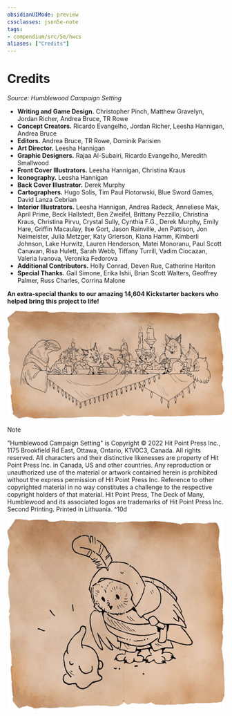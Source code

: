 ```yaml
---
obsidianUIMode: preview
cssclasses: json5e-note
tags:
- compendium/src/5e/hwcs
aliases: ["Credits"]
---
```

# Credits
*Source: Humblewood Campaign Setting* 

- **Writing and Game Design.** Christopher Pinch, Matthew Gravelyn, Jordan Richer, Andrea Bruce, TR Rowe  
- **Concept Creators.** Ricardo Evangelho, Jordan Richer, Leesha Hannigan, Andrea Bruce  
- **Editors.** Andrea Bruce, TR Rowe, Dominik Parisien  
- **Art Director.** Leesha Hannigan  
- **Graphic Designers.** Rajaa Al-Subairi, Ricardo Evangelho, Meredith Smallwood  
- **Front Cover Illustrators.** Leesha Hannigan, Christina Kraus  
- **Iconography.** Leesha Hannigan  
- **Back Cover Illustrator.** Derek Murphy  
- **Cartographers.** Hugo Solis, Tim Paul Piotorwski, Blue Sword Games, David Lanza Cebrian  
- **Interior Illustrators.** Leesha Hannigan, Andrea Radeck, Anneliese Mak, April Prime, Beck Hallstedt, Ben Zweifel, Brittany Pezzillo, Christina Kraus, Christina Pirvu, Crystal Sully, Cynthia F.G., Derek Murphy, Emily Hare, Griffin Macaulay, Ilse Gort, Jason Rainville, Jen Pattison, Jon Neimeister, Julia Metzger, Katy Grierson, Kiana Hamm, Kimberli Johnson, Lake Hurwitz, Lauren Henderson, Matei Monoranu, Paul Scott Canavan, Risa Hulett, Sarah Webb, Tiffany Turrill, Vadim Ciocazan, Valeria Ivanova, Veronika Fedorova  
- **Additional Contributors.** Holly Conrad, Deven Rue, Catherine Hariton  
- **Special Thanks.** Gail Simone, Erika Ishii, Brian Scott Walters, Geoffrey Palmer, Russ Charles, Corrina Malone  

**An extra-special thanks to our amazing 14,604 Kickstarter backers who helped bring this project to life!**

![](https://raw.githubusercontent.com/5etools-mirror-2/5etools-img/main/book/HWCS/credits.webp#center)

> [!note] 
> 
> "Humblewood Campaign Setting" is Copyright © 2022 Hit Point Press Inc., 1175 Brookfield Rd East, Ottawa, Ontario, K1V0C3, Canada. All rights reserved. All characters and their distinctive likenesses are property of Hit Point Press Inc. in Canada, US and other countries. Any reproduction or unauthorized use of the material or artwork contained herein is prohibited without the express permission of Hit Point Press Inc. Reference to other copyrighted material in no way constitutes a challenge to the respective copyright holders of that material. Hit Point Press, The Deck of Many, Humblewood and its associated logos are trademarks of Hit Point Press Inc. Second Printing. Printed in Lithuania.
^10d

![](https://raw.githubusercontent.com/5etools-mirror-2/5etools-img/main/book/HWCS/credits1.webp#center)